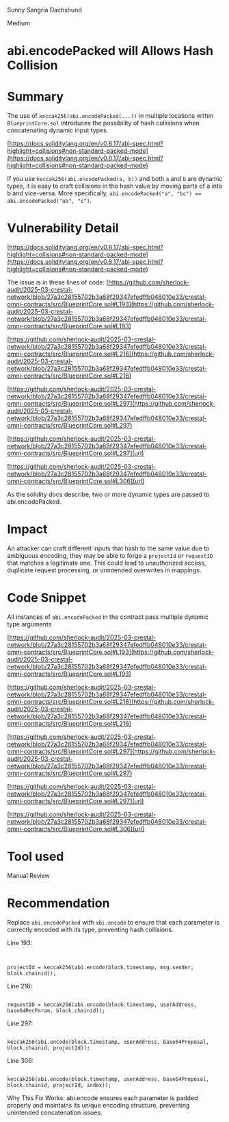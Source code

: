 Sunny Sangria Dachshund

Medium

# abi.encodePacked will Allows Hash Collision

# Summary

The use of ``keccak256(abi.encodePacked(...))`` in multiple locations within ``BlueprintCore.sol`` introduces the possibility of hash collisions when concatenating dynamic input types. 

[https://docs.soliditylang.org/en/v0.8.17/abi-spec.html?highlight=collisions#non-standard-packed-mode](https://docs.soliditylang.org/en/v0.8.17/abi-spec.html?highlight=collisions#non-standard-packed-mode)

If you use ``keccak256(abi.encodePacked(a, b))`` and both ``a`` and ``b`` are dynamic types, it is easy to craft collisions in the hash value by moving parts of a into b and vice-versa. More specifically, ``abi.encodePacked("a", "bc") == abi.encodePacked("ab", "c")``.

# Vulnerability Detail

[https://docs.soliditylang.org/en/v0.8.17/abi-spec.html?highlight=collisions#non-standard-packed-mode](https://docs.soliditylang.org/en/v0.8.17/abi-spec.html?highlight=collisions#non-standard-packed-mode)

The issue is in these lines of code:
[https://github.com/sherlock-audit/2025-03-crestal-network/blob/27a3c28155702b3a68f29347efedffb048010e33/crestal-omni-contracts/src/BlueprintCore.sol#L193](https://github.com/sherlock-audit/2025-03-crestal-network/blob/27a3c28155702b3a68f29347efedffb048010e33/crestal-omni-contracts/src/BlueprintCore.sol#L193)

[https://github.com/sherlock-audit/2025-03-crestal-network/blob/27a3c28155702b3a68f29347efedffb048010e33/crestal-omni-contracts/src/BlueprintCore.sol#L216](https://github.com/sherlock-audit/2025-03-crestal-network/blob/27a3c28155702b3a68f29347efedffb048010e33/crestal-omni-contracts/src/BlueprintCore.sol#L216)

[https://github.com/sherlock-audit/2025-03-crestal-network/blob/27a3c28155702b3a68f29347efedffb048010e33/crestal-omni-contracts/src/BlueprintCore.sol#L297](https://github.com/sherlock-audit/2025-03-crestal-network/blob/27a3c28155702b3a68f29347efedffb048010e33/crestal-omni-contracts/src/BlueprintCore.sol#L297)

[https://github.com/sherlock-audit/2025-03-crestal-network/blob/27a3c28155702b3a68f29347efedffb048010e33/crestal-omni-contracts/src/BlueprintCore.sol#L297](url)

[https://github.com/sherlock-audit/2025-03-crestal-network/blob/27a3c28155702b3a68f29347efedffb048010e33/crestal-omni-contracts/src/BlueprintCore.sol#L306](url)


As the solidity docs describe, two or more dynamic types are passed to abi.encodePacked.


# Impact
An attacker can craft different inputs that hash to the same value due to ambiguous encoding, they may be able to forge a ``projectId`` or ``requestID`` that matches a legitimate one. This could lead to unauthorized access, duplicate request processing, or unintended overwrites in mappings.

# Code Snippet
All instances of ``abi.encodePacked`` in the contract pass multiple dynamic type arguments

[https://github.com/sherlock-audit/2025-03-crestal-network/blob/27a3c28155702b3a68f29347efedffb048010e33/crestal-omni-contracts/src/BlueprintCore.sol#L193](https://github.com/sherlock-audit/2025-03-crestal-network/blob/27a3c28155702b3a68f29347efedffb048010e33/crestal-omni-contracts/src/BlueprintCore.sol#L193)

[https://github.com/sherlock-audit/2025-03-crestal-network/blob/27a3c28155702b3a68f29347efedffb048010e33/crestal-omni-contracts/src/BlueprintCore.sol#L216](https://github.com/sherlock-audit/2025-03-crestal-network/blob/27a3c28155702b3a68f29347efedffb048010e33/crestal-omni-contracts/src/BlueprintCore.sol#L216)

[https://github.com/sherlock-audit/2025-03-crestal-network/blob/27a3c28155702b3a68f29347efedffb048010e33/crestal-omni-contracts/src/BlueprintCore.sol#L297](https://github.com/sherlock-audit/2025-03-crestal-network/blob/27a3c28155702b3a68f29347efedffb048010e33/crestal-omni-contracts/src/BlueprintCore.sol#L297)

[https://github.com/sherlock-audit/2025-03-crestal-network/blob/27a3c28155702b3a68f29347efedffb048010e33/crestal-omni-contracts/src/BlueprintCore.sol#L297](url)

[https://github.com/sherlock-audit/2025-03-crestal-network/blob/27a3c28155702b3a68f29347efedffb048010e33/crestal-omni-contracts/src/BlueprintCore.sol#L306](url)

# Tool used
Manual Review

# Recommendation
Replace ``abi.encodePacked`` with ``abi.encode`` to ensure that each parameter is correctly encoded with its type, preventing hash collisions.

Line 193:

```solidity


projectId = keccak256(abi.encode(block.timestamp, msg.sender, block.chainid));
```
Line 216:

```solidity

requestID = keccak256(abi.encode(block.timestamp, userAddress, base64RecParam, block.chainid));
```
Line 297:

```solidity

keccak256(abi.encode(block.timestamp, userAddress, base64Proposal, block.chainid, projectId));
```
Line 306:

```solidity

keccak256(abi.encode(block.timestamp, userAddress, base64Proposal, block.chainid, projectId, index));
```

Why This Fix Works:
abi.encode ensures each parameter is padded properly and maintains its unique encoding structure, preventing unintended concatenation issues.

